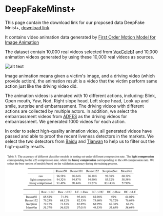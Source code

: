 # DeepFakeMinst+

This page contain the download link for our proposed data DeepFake Mnist+, [download link](https://1fichier.com/?xva635m3whdgcae2k81q).

It contains video animation data generated by [First Order Motion Model for Image Animation](https://papers.nips.cc/paper/2019/file/31c0b36aef265d9221af80872ceb62f9-Paper.pdf)

The dataset contain 10,000 real videos selected from [VoxCeleb1](https://www.robots.ox.ac.uk/~vgg/data/voxceleb/vox1.html) and 10,000 animation videos generated by using these 10,000 real videos as sources.

![alt text](https://github.com/huangjiadidi/DeepFakeMnist/blob/main/readme_src/action_clip.png)


Image animation means given a victim's image, and a driving video (which provide action), the animation result is a video that the victim perform same action just like the driving video did. 

The animation videos is animated with 10 different actions, including: Blink, Open mouth, Yaw, Nod, Right slope head, Left slope head, Look up and smile, surprise and embarrassment. The driving videos with different actions are collected by multiple actors. In addition, we select the embarrassment videos from [ADFES](https://aice.uva.nl/research-tools/adfes-stimulus-set/adfes-stimulus-set.html?cb) as the driving videos for embarrassment. We generated 1000 videos for each action.

In order to select high-quality animation video, all generated videos have passed and able to proof the recent liveness detectors in the markets. We select the two detectors from [Baidu](https://ai.baidu.com/tech/face/faceliveness) and [Tianyan](https://www.tianyandata.cn/) to help us to filter out the high-quailty results.

![alt text](https://github.com/huangjiadidi/DeepFakeMinst/blob/main/readme_src/main_result.png)


